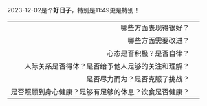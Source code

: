 2023-12-02是个**好日子**，特别是11:49更是特别！

|	|	|
|-:	|:-	|
|哪些方面表现得很好？								|		|
|哪些方面需要改进？									|		|
|心态是否积极？是否自律？							|		|
|人际关系是否得体？是否给予他人足够的关注和理解？		|		|
|是否尽力而为？是否克服了挑战？						|		|
|是否照顾到身心健康？是够有足够的休息？饮食是否健康？	|		|
